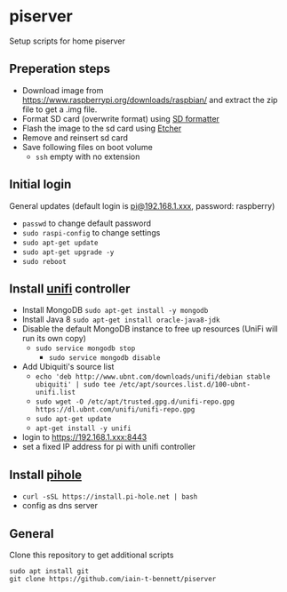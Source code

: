 # piserver
Setup scripts for home piserver

## Preperation steps
* Download image from https://www.raspberrypi.org/downloads/raspbian/ and extract the zip file to get a .img file.
* Format SD card (overwrite format) using [SD formatter](https://www.sdcard.org/downloads/formatter_4/eula_mac/)
* Flash the image to the sd card using [Etcher](https://etcher.io/)
* Remove and reinsert sd card
* Save following files on boot volume
  * `ssh` empty with no extension

## Initial login
General updates (default login is pi@192.168.1.xxx, password: raspberry)
* `passwd` to change default password
* `sudo raspi-config` to change settings
* `sudo apt-get update`
* `sudo apt-get upgrade -y`
* `sudo reboot`

## Install [unifi](https://www.ubnt.com/download/unifi/) controller 
* Install MongoDB `sudo apt-get install -y mongodb`
* Install Java 8 `sudo apt-get install oracle-java8-jdk`
* Disable the default MongoDB instance to free up resources (UniFi will run its own copy)
  * `sudo service mongodb stop`
	* `sudo service mongodb disable`
* Add Ubiquiti's source list 
   * `echo 'deb http://www.ubnt.com/downloads/unifi/debian stable ubiquiti' | sudo tee /etc/apt/sources.list.d/100-ubnt-unifi.list`
   * `sudo wget -O /etc/apt/trusted.gpg.d/unifi-repo.gpg https://dl.ubnt.com/unifi/unifi-repo.gpg`
   * `sudo apt-get update`
   * `apt-get install -y unifi`
* login to https://192.168.1.xxx:8443
* set a fixed IP address for pi with unifi controller

## Install [pihole](https://pi-hole.net/)
* `curl -sSL https://install.pi-hole.net | bash`
* config as dns server

## General

Clone this repository to get additional scripts
```
sudo apt install git
git clone https://github.com/iain-t-bennett/piserver
```
